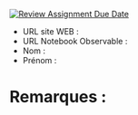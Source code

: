 [![Review Assignment Due Date](https://classroom.github.com/assets/deadline-readme-button-22041afd0340ce965d47ae6ef1cefeee28c7c493a6346c4f15d667ab976d596c.svg)](https://classroom.github.com/a/h1JIia0L)
- URL site WEB :
- URL Notebook Observable :
- Nom :
- Prénom :

# Remarques :

